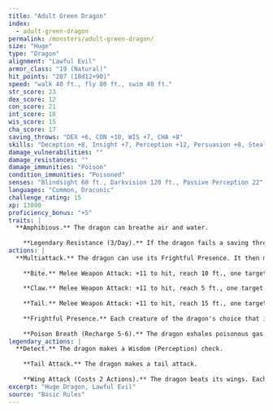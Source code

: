```yaml
---
title: "Adult Green Dragon"
index:
  - adult-green-dragon
permalink: /monsters/adult-green-dragon/
size: "Huge"
type: "Dragon"
alignment: "Lawful Evil"
armor_class: "19 (Natural)"
hit_points: "207 (18d12+90)"
speed: "walk 40 ft., fly 80 ft., swim 40 ft."
str_score: 23
dex_score: 12
con_score: 21
int_score: 18
wis_score: 15
cha_score: 17
saving_throws: "DEX +6, CON +10, WIS +7, CHA +8"
skills: "Deception +8, Insight +7, Perception +12, Persuasion +8, Stealth +6"
damage_vulnerabilities: ""
damage_resistances: ""
damage_immunities: "Poison"
condition_immunities: "Poisoned"
senses: "Blindsight 60 ft., Darkvision 120 ft., Passive Perception 22"
languages: "Common, Draconic"
challenge_rating: 15
xp: 13000
proficiency_bonus: "+5"
traits: |
  **Amphibious.** The dragon can breathe air and water.
    
    **Legendary Resistance (3/Day).** If the dragon fails a saving throw, it can choose to succeed instead.
actions: |
  **Multiattack.** The dragon can use its Frightful Presence. It then makes three attacks: one with its bite and two with its claws.
    
    **Bite.** Melee Weapon Attack: +11 to hit, reach 10 ft., one target. Hit: 17 (2d10 + 6) piercing damage plus 7 (2d6) poison damage.
    
    **Claw.** Melee Weapon Attack: +11 to hit, reach 5 ft., one target. Hit: 13 (2d6 + 6) slashing damage.
    
    **Tail.** Melee Weapon Attack: +11 to hit, reach 15 ft., one target. Hit: 15 (2d8 + 6) bludgeoning damage.
    
    **Frightful Presence.** Each creature of the dragon's choice that is within 120 feet of the dragon and aware of it must succeed on a DC 16 Wisdom saving throw or become frightened for 1 minute. A creature can repeat the saving throw at the end of each of its turns, ending the effect on itself on a success. If a creature's saving throw is successful or the effect ends for it, the creature is immune to the dragon's Frightful Presence for the next 24 hours .
    
    **Poison Breath (Recharge 5-6).** The dragon exhales poisonous gas in a 60-foot cone. Each creature in that area must make a DC 18 Constitution saving throw, taking 56 (16d6) poison damage on a failed save, or half as much damage on a successful one.  
legendary_actions: |
  **Detect.** The dragon makes a Wisdom (Perception) check.
    
    **Tail Attack.** The dragon makes a tail attack.
    
    **Wing Attack (Costs 2 Actions).** The dragon beats its wings. Each creature within 10 ft. of the dragon must succeed on a DC 19 Dexterity saving throw or take 13 (2d6 + 6) bludgeoning damage and be knocked prone. The dragon can then fly up to half its flying speed.
excerpt: "Huge Dragon, Lawful Evil"
source: "Basic Rules"
---
```

